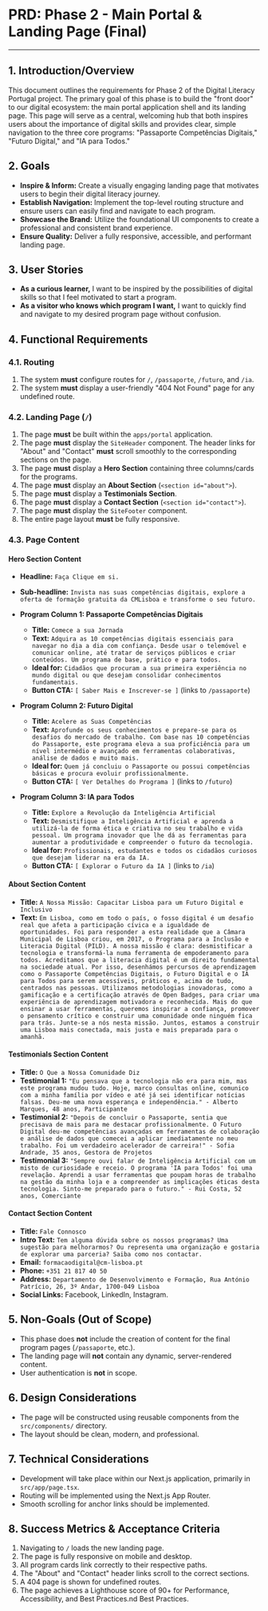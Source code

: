# PRD: Phase 2 - Main Portal & Landing Page (Final)

---

## 1. Introduction/Overview

This document outlines the requirements for Phase 2 of the Digital Literacy Portugal project. The primary goal of this phase is to build the "front door" to our digital ecosystem: the main portal application shell and its landing page. This page will serve as a central, welcoming hub that both inspires users about the importance of digital skills and provides clear, simple navigation to the three core programs: "Passaporte Competências Digitais," "Futuro Digital," and "IA para Todos."

## 2. Goals

- **Inspire & Inform:** Create a visually engaging landing page that motivates users to begin their digital literacy journey.
- **Establish Navigation:** Implement the top-level routing structure and ensure users can easily find and navigate to each program.
- **Showcase the Brand:** Utilize the foundational UI components to create a professional and consistent brand experience.
- **Ensure Quality:** Deliver a fully responsive, accessible, and performant landing page.

## 3. User Stories

- **As a curious learner,** I want to be inspired by the possibilities of digital skills so that I feel motivated to start a program.
- **As a visitor who knows which program I want,** I want to quickly find and navigate to my desired program page without confusion.

## 4. Functional Requirements

### 4.1. Routing

1.  The system **must** configure routes for `/`, `/passaporte`, `/futuro`, and `/ia`.
2.  The system **must** display a user-friendly "404 Not Found" page for any undefined route.

### 4.2. Landing Page (`/`)

1.  The page **must** be built within the `apps/portal` application.
2.  The page **must** display the `SiteHeader` component. The header links for "About" and "Contact" **must** scroll smoothly to the corresponding sections on the page.
3.  The page **must** display a **Hero Section** containing three columns/cards for the programs.
4.  The page **must** display an **About Section** (`<section id="about">`).
5.  The page **must** display a **Testimonials Section**.
6.  The page **must** display a **Contact Section** (`<section id="contact">`).
7.  The page **must** display the `SiteFooter` component.
8.  The entire page layout **must** be fully responsive.

### 4.3. Page Content

#### **Hero Section Content**

-   **Headline:** `Faça Clique em si.`
-   **Sub-headline:** `Invista nas suas competências digitais, explore a oferta de formação gratuita da CMLisboa e transforme o seu futuro.`

-   **Program Column 1: Passaporte Competências Digitais**
    -   **Title:** `Comece a sua Jornada`
    -   **Text:** `Adquira as 10 competências digitais essenciais para navegar no dia a dia com confiança. Desde usar o telemóvel e comunicar online, até tratar de serviços públicos e criar conteúdos. Um programa de base, prático e para todos.`
    -   **Ideal for:** `Cidadãos que procuram a sua primeira experiência no mundo digital ou que desejam consolidar conhecimentos fundamentais.`
    -   **Button CTA:** `[ Saber Mais e Inscrever-se ]` (links to `/passaporte`)

-   **Program Column 2: Futuro Digital**
    -   **Title:** `Acelere as Suas Competências`
    -   **Text:** `Aprofunde os seus conhecimentos e prepare-se para os desafios do mercado de trabalho. Com base nas 10 competências do Passaporte, este programa eleva a sua proficiência para um nível intermédio e avançado em ferramentas colaborativas, análise de dados e muito mais.`
    -   **Ideal for:** `Quem já concluiu o Passaporte ou possui competências básicas e procura evoluir profissionalmente.`
    -   **Button CTA:** `[ Ver Detalhes do Programa ]` (links to `/futuro`)

-   **Program Column 3: IA para Todos**
    -   **Title:** `Explore a Revolução da Inteligência Artificial`
    -   **Text:** `Desmistifique a Inteligência Artificial e aprenda a utilizá-la de forma ética e criativa no seu trabalho e vida pessoal. Um programa inovador que lhe dá as ferramentas para aumentar a produtividade e compreender o futuro da tecnologia.`
    -   **Ideal for:** `Profissionais, estudantes e todos os cidadãos curiosos que desejam liderar na era da IA.`
    -   **Button CTA:** `[ Explorar o Futuro da IA ]` (links to `/ia`)

#### **About Section Content**

-   **Title:** `A Nossa Missão: Capacitar Lisboa para um Futuro Digital e Inclusivo`
-   **Text:** `Em Lisboa, como em todo o país, o fosso digital é um desafio real que afeta a participação cívica e a igualdade de oportunidades. Foi para responder a esta realidade que a Câmara Municipal de Lisboa criou, em 2017, o Programa para a Inclusão e Literacia Digital (PILD). A nossa missão é clara: desmistificar a tecnologia e transformá-la numa ferramenta de empoderamento para todos. Acreditamos que a literacia digital é um direito fundamental na sociedade atual. Por isso, desenhámos percursos de aprendizagem como o Passaporte Competências Digitais, o Futuro Digital e o IA para Todos para serem acessíveis, práticos e, acima de tudo, centrados nas pessoas. Utilizamos metodologias inovadoras, como a gamificação e a certificação através de Open Badges, para criar uma experiência de aprendizagem motivadora e reconhecida. Mais do que ensinar a usar ferramentas, queremos inspirar a confiança, promover o pensamento crítico e construir uma comunidade onde ninguém fica para trás. Junte-se a nós nesta missão. Juntos, estamos a construir uma Lisboa mais conectada, mais justa e mais preparada para o amanhã.`

#### **Testimonials Section Content**

-   **Title:** `O Que a Nossa Comunidade Diz`
-   **Testimonial 1:** `"Eu pensava que a tecnologia não era para mim, mas este programa mudou tudo. Hoje, marco consultas online, comunico com a minha família por vídeo e até já sei identificar notícias falsas. Deu-me uma nova esperança e independência." - Alberto Marques, 48 anos, Participante`
-   **Testimonial 2:** `"Depois de concluir o Passaporte, sentia que precisava de mais para me destacar profissionalmente. O Futuro Digital deu-me competências avançadas em ferramentas de colaboração e análise de dados que comecei a aplicar imediatamente no meu trabalho. Foi um verdadeiro acelerador de carreira!" - Sofia Andrade, 35 anos, Gestora de Projetos`
-   **Testimonial 3:** `"Sempre ouvi falar de Inteligência Artificial com um misto de curiosidade e receio. O programa 'IA para Todos' foi uma revelação. Aprendi a usar ferramentas que poupam horas de trabalho na gestão da minha loja e a compreender as implicações éticas desta tecnologia. Sinto-me preparado para o futuro." - Rui Costa, 52 anos, Comerciante`

#### **Contact Section Content**

-   **Title:** `Fale Connosco`
-   **Intro Text:** `Tem alguma dúvida sobre os nossos programas? Uma sugestão para melhorarmos? Ou representa uma organização e gostaria de explorar uma parceria? Saiba como nos contactar.`
-   **Email:** `formacaodigital@cm-lisboa.pt`
-   **Phone:** `+351 21 817 40 50`
-   **Address:** `Departamento de Desenvolvimento e Formação, Rua António Patrício, 26, 3º Andar, 1700-049 Lisboa`
-   **Social Links:** Facebook, LinkedIn, Instagram.

## 5. Non-Goals (Out of Scope)

- This phase does **not** include the creation of content for the final program pages (`/passaporte`, etc.).
- The landing page will **not** contain any dynamic, server-rendered content.
- User authentication is **not** in scope.

## 6. Design Considerations

- The page will be constructed using reusable components from the `src/components/` directory.
- The layout should be clean, modern, and professional.

## 7. Technical Considerations

- Development will take place within our Next.js application, primarily in `src/app/page.tsx`.
- Routing will be implemented using the Next.js App Router.
- Smooth scrolling for anchor links should be implemented.

## 8. Success Metrics & Acceptance Criteria

1.  Navigating to `/` loads the new landing page.
2.  The page is fully responsive on mobile and desktop.
3.  All program cards link correctly to their respective paths.
4.  The "About" and "Contact" header links scroll to the correct sections.
5.  A 404 page is shown for undefined routes.
6.  The page achieves a Lighthouse score of 90+ for Performance, Accessibility, and Best Practices.nd Best Practices.